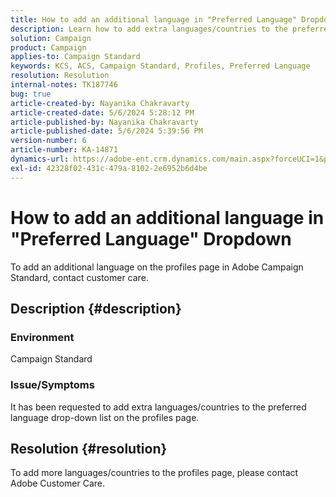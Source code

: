 ```yaml
---
title: How to add an additional language in "Preferred Language" Dropdown
description: Learn how to add extra languages/countries to the preferred language drop-down list on the profiles page.
solution: Campaign
product: Campaign
applies-to: Campaign Standard
keywords: KCS, ACS, Campaign Standard, Profiles, Preferred Language
resolution: Resolution
internal-notes: TK187746
bug: true
article-created-by: Nayanika Chakravarty
article-created-date: 5/6/2024 5:28:12 PM
article-published-by: Nayanika Chakravarty
article-published-date: 5/6/2024 5:39:56 PM
version-number: 6
article-number: KA-14871
dynamics-url: https://adobe-ent.crm.dynamics.com/main.aspx?forceUCI=1&pagetype=entityrecord&etn=knowledgearticle&id=bdf962ff-cd0b-ef11-9f8a-6045bd0065b6
exl-id: 42328f02-431c-479a-8102-2e6952b6d4be
---
```

# How to add an additional language in "Preferred Language" Dropdown


To add an additional language on the profiles page in Adobe Campaign Standard, contact customer care.

## Description {#description}


### <b>Environment</b>

Campaign Standard

### <b>Issue/Symptoms</b>

It has been requested to add extra languages/countries to the preferred language drop-down list on the profiles page.


## Resolution {#resolution}


To add more languages/countries to the profiles page, please contact Adobe Customer Care.
